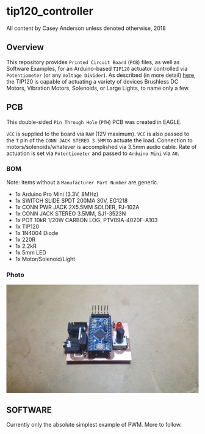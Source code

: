 # tip120_controller
All content by Casey Anderson unless denoted otherwise, 2018


## Overview

This repository provides `Printed Circuit Board` (`PCB`) files, as well as Software Examples, for an Arduino-based `TIP120` actuator controlled via `Potentiometer` (or any `Voltage Divider`). As described (in more detail) [here](http://bildr.org/2011/03/high-power-control-with-arduino-and-tip120/), the TIP120 is capable of actuating a variety of devices Brushless DC Motors, Vibration Motors, Solenoids, or Large Lights, to name only a few.


## PCB

This double-sided `Pin Through Hole` (`PTH`) PCB was created in EAGLE.

`VCC` is supplied to the board via `RAW` (12V maximum). `VCC` is also passed to the `T` pin of the `CONN JACK STEREO 3.5MM` to actuate the load. Connection to motors/solenoids/whatever is accomplished via 3.5mm audio cable. Rate of actuation is set via `Potentiometer` and passed to `Arduino Mini` via `A0`.

### BOM

Note: items without a `Manufacturer Part Number` are generic.

* 1x Arduino Pro Mini (3.3V, 8MHz)
* 1x SWITCH SLIDE SPDT 200MA 30V, EG1218
* 1x CONN PWR JACK 2X5.5MM SOLDER, PJ-102A
* 1x CONN JACK STEREO 3.5MM, SJ1-3523N
* 1x POT 10kR 1/20W CARBON LOG, PTV09A-4020F-A103
* 1x TIP120
* 1x 1N4004 Diode
* 1x 220R
* 1x 2.2kR
* 1x 5mm LED
* 1x Motor/Solenoid/Light

### Photo

![](/images/pcb_angle.jpg)


## SOFTWARE

Currently only the absolute simplest example of PWM. More to follow.
